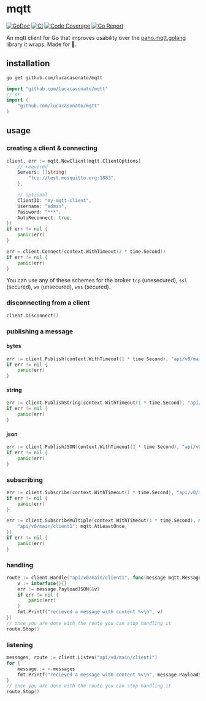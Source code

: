 # mqtt

[![GoDoc](https://godoc.org/github.com/lucacasonato/mqtt?status.svg)](http://godoc.org/github.com/lucacasonato/mqtt)
[![CI](https://github.com/lucacasonato/mqtt/workflows/ci/badge.svg)](https://github.com/lucacasonato/mqtt/actions?workflow=ci)
[![Code Coverage](https://img.shields.io/codecov/c/gh/lucacasonato/mqtt)](https://codecov.io/gh/lucacasonato/mqtt)
[![Go Report](https://goreportcard.com/badge/github.com/lucacasonato/mqtt)](https://goreportcard.com/report/github.com/lucacasonato/mqtt)

An mqtt client for Go that improves usability over the [paho.mqtt.golang](https://github.com/eclipse/paho.mqtt.golang) library it wraps. Made for 🧑.

## installation

```bash
go get github.com/lucacasonato/mqtt
```

```go
import "github.com/lucacasonato/mqtt"
// or
import (
    "github.com/lucacasonato/mqtt"
)
```

## usage

### creating a client & connecting

```go
client, err := mqtt.NewClient(mqtt.ClientOptions{
    // required
    Servers: []string{
        "tcp://test.mosquitto.org:1883",
    },

    // optional
    ClientID: "my-mqtt-client",
    Username: "admin",
    Password: "***",
    AutoReconnect: true,
})
if err != nil {
    panic(err)
}

err = client.Connect(context.WithTimeout(2 * time.Second))
if err != nil {
    panic(err)
}
```

You can use any of these schemes for the broker `tcp` (unesecured), `ssl` (secured), `ws` (unsecured), `wss` (secured).

### disconnecting from a client

```go
client.Disconnect()
```

### publishing a message

#### bytes

```go
err := client.Publish(context.WithTimeout(1 * time.Second), "api/v0/main/client1", []byte(0, 1 ,2, 3), mqtt.AtLeastOnce)
if err != nil {
    panic(err)
}
```

#### string

```go
err := client.PublishString(context.WithTimeout(1 * time.Second), "api/v0/main/client1", "hello world", mqtt.AtLeastOnce)
if err != nil {
    panic(err)
}
```

#### json

```go
err := client.PublishJSON(context.WithTimeout(1 * time.Second), "api/v0/main/client1", []string("hello", "world"), mqtt.AtLeastOnce)
if err != nil {
    panic(err)
}
```

### subscribing

```go
err := client.Subscribe(context.WithTimeout(1 * time.Second), "api/v0/main/client1", mqtt.AtLeastOnce)
if err != nil {
    panic(err)
}
```

```go
err := client.SubscribeMultiple(context.WithTimeout(1 * time.Second), map[string]mqtt.QOS{
    "api/v0/main/client1": mqtt.AtLeastOnce,
})
if err != nil {
    panic(err)
}
```

### handling

```go
route := client.Handle("api/v0/main/client1", func(message mqtt.Message) {
    v := interface{}{}
    err := message.PayloadJSON(&v)
    if err != nil {
        panic(err)
    }
    fmt.Printf("recieved a message with content %v\n", v)
})
// once you are done with the route you can stop handling it
route.Stop()
```

### listening

```go
messages, route := client.Listen("api/v0/main/client1")
for {
    message := <-messages
    fmt.Printf("recieved a message with content %v\n", message.PayloadString())
}
// once you are done with the route you can stop handling it
route.Stop()
```
